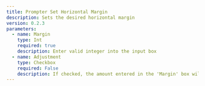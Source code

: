 ```yaml
---
title: Prompter Set Horizontal Margin
description: Sets the desired horizontal margin
version: 0.2.3
parameters:
  - name: Margin
    type: Int
    required: true
    description: Enter valid integer into the input box
  - name: Adjustment
    type: Checkbox
    required: False
    description: If checked, the amount entered in the 'Margin' box will be added to the current setting
---
```

